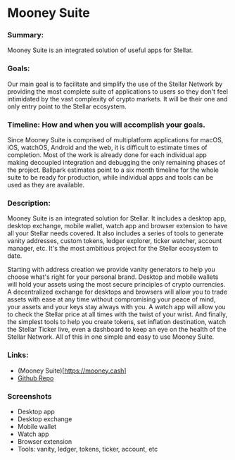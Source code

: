 #  Mooney Suite

### Summary:

Mooney Suite is an integrated solution of useful apps for Stellar.

### Goals:

Our main goal is to facilitate and simplify the use of the Stellar Network by providing the most complete suite of applications to users so they don't feel intimidated by the vast complexity of crypto markets. It will be their one and only entry point to the Stellar ecosystem.

### Timeline: How and when you will accomplish your goals.

Since Mooney Suite is comprised of multiplatform applications for macOS, iOS, watchOS, Android and the web, it is difficult to estimate times of completion. Most of the work is already done for each individual app making decoupled integration and debugging the only remaining phases of the project. Ballpark estimates point to a six month timeline for the whole suite to be ready for production, while individual apps and tools can be used as they are available.

### Description:

Mooney Suite is an integrated solution for Stellar. It includes a desktop app, desktop exchange, mobile wallet, watch app and browser extension to have all your Stellar needs covered. It also includes a series of tools to generate vanity addresses, custom tokens, ledger explorer, ticker watcher, account manager, etc. It's the most ambitious project for the Stellar ecosystem to date. 

Starting with address creation we provide vanity generators to help you choose what's right for your personal brand. Desktop and mobile wallets will hold your assets using the most secure principles of crypto currencies. A decentralized exchange for desktops and browsers will allow you to trade assets with ease at any time without compromising your peace of mind, your assets and your keys stay always with you. A watch app will allow you to check the Stellar price at all times with the twist of your wrist. And finally, the simplest tools to help you create tokens, set inflation destination, watch the Stellar Ticker live, even a dashboard to keep an eye on the health of the Stellar Network. All of this in one simple and easy to use Mooney Suite.

### Links:

- (Mooney Suite)[https://mooney.cash]
- [Github Repo](https://github.com/kuyawa/mooneysuite)

### Screenshots

- Desktop app
- Desktop exchange
- Mobile wallet
- Watch app
- Browser extension
- Tools: vanity, ledger, tokens, ticker, account, etc

